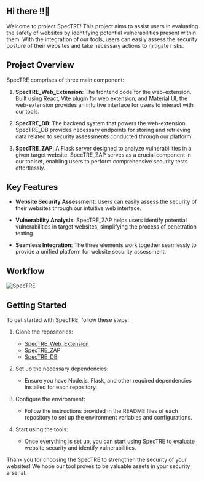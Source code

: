 
## Hi there !!👋

Welcome to project SpecTRE! This project aims to assist users in evaluating the safety of websites by identifying potential vulnerabilities present within them. With the integration of our tools, users can easily assess the security posture of their websites and take necessary actions to mitigate risks.

## Project Overview

SpecTRE comprises of three main component:

1. **SpecTRE_Web_Extension**: The frontend code for the web-extension. Built using React, Vite plugin for web extension, and Material UI, the web-extension provides an intuitive interface for users to interact with our tools.

2. **SpecTRE_DB**: The backend system that powers the web-extension. SpecTRE_DB provides necessary endpoints for storing and retrieving data related to security assessments conducted through our platform.

3. **SpecTRE_ZAP**: A Flask server designed to analyze vulnerabilities in a given target website. SpecTRE_ZAP serves as a crucial component in our toolset, enabling users to perform comprehensive security tests effortlessly.

## Key Features

- **Website Security Assessment**: Users can easily assess the security of their websites through our intuitive web interface.
  
- **Vulnerability Analysis**: SpecTRE_ZAP helps users identify potential vulnerabilities in target websites, simplifying the process of penetration testing.

- **Seamless Integration**: The three elements work together seamlessly to provide a unified platform for website security assessment.

## Workflow
![SpecTRE](https://github.com/user-attachments/assets/e18d68e4-adc3-496b-8781-0a5f5e02f15d)


## Getting Started

To get started with SpecTRE, follow these steps:

1. Clone the repositories:
   - [SpecTRE_Web_Extension](https://github.com/idlidosa1206/hackcbs/tree/main/frontend/)
   - [SpecTRE_ZAP](https://github.com/idlidosa1206/hackcbs/tree/main/backend/zap/)
   - [SpecTRE_DB](https://github.com/idlidosa1206/hackcbs/tree/main/backend/db/)

2. Set up the necessary dependencies:
   - Ensure you have Node.js, Flask, and other required dependencies installed for each repository.

3. Configure the environment:
   - Follow the instructions provided in the README files of each repository to set up the environment variables and configurations.

4. Start using the tools:
   - Once everything is set up, you can start using SpecTRE to evaluate website security and identify vulnerabilities.

Thank you for choosing the SpecTRE to strengthen the security of your websites! We hope our tool proves to be valuable assets in your security arsenal.

